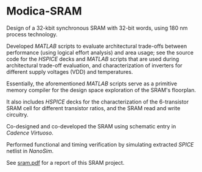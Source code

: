Modica-SRAM
===========

Design of a 32-kbit synchronous SRAM with 32-bit words, using 180 nm process technology.  

Developed *MATLAB* scripts to evaluate architectural trade-offs between performance (using logical effort analysis) and area usage; see the source code for the *HSPICE* decks and *MATLAB* scripts that are used during architectural trade-off evaluation, and characterization of inverters for different supply voltages (VDD) and temperatures.

Essentially, the aforementioned *MATLAB* scripts serve as a primitive memory compiler for the design space exploration of the SRAM's floorplan.

It also includes *HSPICE* decks for the characterization of the 6-transistor SRAM cell for different transistor ratios, and the SRAM read and write circuitry.  

Co-designed and co-developed the SRAM using schematic entry in *Cadence Virtuoso*.  

Performed functional and timing verification by simulating extracted *SPICE* netlist in *NanoSim*.


See [sram.pdf](https://github.com/eda-ricercatore/Modica-SRAM/blob/master/report/sram.pdf) for a report of this SRAM project.
